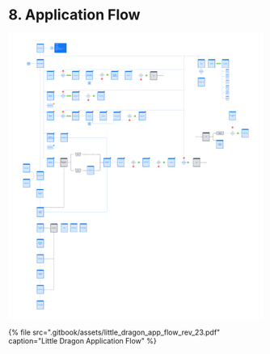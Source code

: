 # 8. Application Flow

![](.gitbook/assets/little_dragon_app_flow_rev_23.svg)

{% file src=".gitbook/assets/little\_dragon\_app\_flow\_rev\_23.pdf" caption="Little Dragon Application Flow" %}











